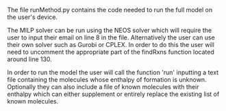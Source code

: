 The file runMethod.py contains the code needed to run the full model on the user's device.

The MILP solver can be run using the NEOS solver which will require the user to input their email on line 8 in the file. Alternatively the user can use their own solver such as Gurobi or CPLEX. In order to do this the user will need to uncomment the appropriate part of the findRxns function located around line 130.

In order to run the model the user will call the function 'run' inputting a text file containing the molecules whose enthalpy of formation is unknown. Optionally they can also include a file of known molecules with their enthalpy which can either supplement or entirely replace the existing list of known molecules.
